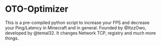 # OTO-Optimizer
This is a pre-compiled python script to increase your FPS and decrease your Ping/Latency in Minecraft and in general. Founded by @ItzzOwo, developed by @temal32.
It changes Network TCP, registry and much more things.
